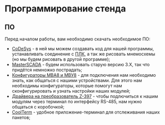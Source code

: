 # Программирование стенда
## ПО
Перед началом работы, вам необходимо скачать необходимое ПО:
- [CoDeSys](https://owen.ru/product/codesys_v2) - в ней мы можем создавать код для нашей программы, устанавливать соединение с [ПЛК](https://owen.ru/uploads/re_plc100_1437.pdf), а так же рисовать мнемосхемы (но мы будем рисовать в другой программе);
- [MasterSCADA](https://owen.ru/product/master_scada) - будем использовать старую версию 3.Х, так что придётся немножко пострадать;
- [Конфигураторы МВА8 и МВУ8](https://owen.ru/soft/archive_configurator) - для подключения нам необходимо знать, как общаться с нашими устройствами. Для этого нам необходимы конфигураторы, которые помогут нам сконфигурировать и узнать настройки наших модулей;
- [Драйвера на преобразователь Z-397](https://ironlogic.ru/il_new.nsf/htm/ru_usb485) - чтобы подлючиться к нашим модулям через терминал по интерфейсу RS-485, нам нужно общаться с коробочкой;
- [CoolTerm](https://coolterm.en.lo4d.com/windows) - удобное приложение-терминал для отслеживания наших пакетов;